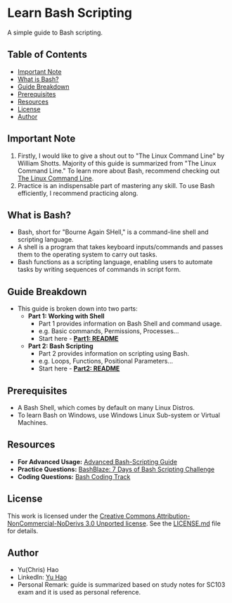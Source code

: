 # Learn Bash Scripting 
A simple guide to Bash scripting.

## Table of Contents

- [Important Note](#important-note)
- [What is Bash?](#what-is-bash)
- [Guide Breakdown](#guide-breakdown)
- [Prerequisites](#prerequisites)
- [Resources](#resources)
- [License](#license)
- [Author](#author)

## Important Note
1. Firstly, I would like to give a shout out to "The Linux Command Line" by William Shotts. Majority of this guide is summarized from "The Linux Command Line." To learn more about Bash, recommend checking out [The Linux Command Line](https://linuxcommand.org/tlcl.php).
2. Practice is an indispensable part of mastering any skill. To use Bash efficiently, I recommend practicing along.

## What is Bash?
- Bash, short for "Bourne Again SHell," is a command-line shell and scripting language.
- A shell is a program that takes keyboard inputs/commands and passes them to the operating system to carry out tasks.
- Bash functions as a scripting language, enabling users to automate tasks by writing sequences of commands in script form. 

## Guide Breakdown
- This guide is broken down into two parts:
    - **Part 1: Working with Shell** 
        - Part 1 provides information on  Bash Shell and command usage.
        - e.g. Basic commands, Permissions, Processes...
        - Start here - **[Part1: README](./Part1:%20Working%20With%20Bash%20Shell/README.md)**
    - **Part 2: Bash Scripting**
        - Part 2 provides information on scripting using Bash.
        - e.g. Loops, Functions, Positional Parameters...
        - Start here - **[Part2: README](./Part2:%20Bash%20Scripting/README.md)**

## Prerequisites 
- A Bash Shell, which comes by default on many Linux Distros.
- To learn Bash on Windows, use Windows Linux Sub-system or Virtual Machines.

## Resources
- **For Advanced Usage:** [Advanced Bash-Scripting Guide](https://tldp.org/LDP/abs/html/)
- **Practice Questions:** [BashBlaze: 7 Days of Bash Scripting Challenge](https://github.com/prajwalpd7/BashBlaze-7-Days-of-Bash-Scripting-Challenge)
- **Coding Questions:** [Bash Coding Track](https://exercism.org/tracks/bash)

## License
This work is licensed under the [Creative Commons Attribution-NonCommercial-NoDerivs 3.0 Unported license](https://creativecommons.org/licenses/by-nc-nd/3.0/). See the [LICENSE.md](LICENSE.md) file for details.

## Author
- Yu(Chris) Hao
- LinkedIn: [Yu Hao](https://www.linkedin.com/in/yuhao-/)
- Personal Remark: guide is summarized based on study notes for SC103 exam and it is used as personal reference. 
